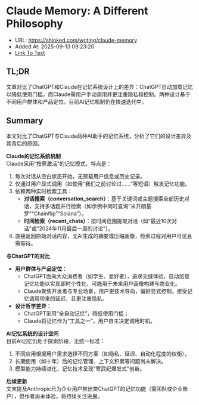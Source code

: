 # Claude Memory: A Different Philosophy
- URL: https://shloked.com/writing/claude-memory
- Added At: 2025-09-13 09:23:20
- [Link To Text](2025-09-13-claude-memory-a-different-philosophy_raw.md)

## TL;DR
文章对比了ChatGPT和Claude在记忆系统设计上的差异：ChatGPT自动加载记忆以降低使用门槛，而Claude需用户手动调用并更注重隐私和控制。两种设计基于不同用户群体和产品定位，目前AI记忆机制仍在快速迭代中。

## Summary
本文对比了ChatGPT与Claude两种AI助手的记忆系统，分析了它们的设计差异及其背后的原因。

**Claude的记忆系统机制**  
Claude采用“按需激活”的记忆模式，特点是：  
1. 每次对话从空白状态开始，无预载用户信息或历史记录。  
2. 仅通过用户显式调用（如使用“我们之前讨论过……”等短语）触发记忆功能。  
3. 依赖两种实时检索工具：  
   - **对话搜索（conversation_search）**：基于关键词或主题搜索全部历史对话，支持多话题并行检索（如示例中同时查询“米开朗基罗”“Chainflip”“Solana”）。  
   - **时间检索（recent_chats）**：按时间范围提取对话（如“最近10次对话”或“2024年11月最后一周的讨论”）。  
4. 直接返回原始对话内容，无AI生成的摘要或压缩画像，检索过程对用户可见且需等待。

**与ChatGPT的对比**  
- **用户群体与产品定位**：  
  - ChatGPT面向大众消费者（如学生、爱好者），追求无缝体验，自动加载记忆功能以实现即时个性化，可能用于未来用户画像构建与商业化。  
  - Claude聚焦开发者与专业场景，用户更技术导向，偏好显式控制，接受记忆调用带来的延迟，且更注重隐私。  
- **设计哲学差异**：  
  - ChatGPT采用“全自动记忆”，降低使用门槛；  
  - Claude将记忆作为“工具之一”，用户自主决定调用时机。

**AI记忆系统的设计空间**  
目前AI记忆仍处于探索阶段，无统一标准：  
1. 不同应用根据用户需求选择不同方案（如隐私、延迟、自动化程度的权衡）。  
2. 长期使用（如十年）后的记忆管理、上下文积累等问题尚未解决。  
3. 模型能力持续进化，记忆技术呈现“寒武纪爆发式”创新。

**后续更新**  
文末提及Anthropic已为企业用户推出类ChatGPT的记忆功能（需团队或企业账户），但作者尚未体验，将持续关注进展。
